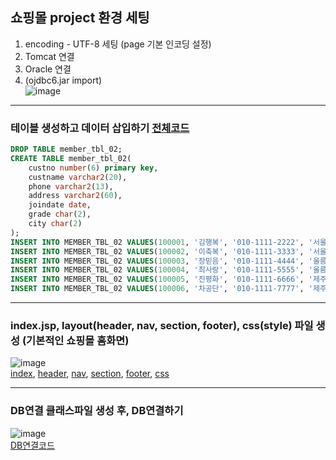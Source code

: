 ## 쇼핑몰 project 환경 세팅
1. encoding - UTF-8 세팅 (page 기본 인코딩 설정)
2. Tomcat 연결
3. Oracle 연결
4. (ojdbc6.jar import)    
![image](https://github.com/hwan06/shoppingmall/assets/114748934/3a3ac7d2-d9cc-49bd-af1f-c6a5419ffb96)
---

### 테이블 생성하고 데이터 삽입하기 [전체코드](https://github.com/hwan06/shoppingmall/blob/main/setting/Oracle.sql)
``` sql
DROP TABLE member_tbl_02;
CREATE TABLE member_tbl_02(
	custno number(6) primary key,
	custname varchar2(20),
	phone varchar2(13),
	address varchar2(60),
	joindate date,
	grade char(2),
	city char(2)
);
INSERT INTO MEMBER_TBL_02 VALUES(100001, '김행복', '010-1111-2222', '서울 동대문구 휘경1동', '20151202', 'A', '01');
INSERT INTO MEMBER_TBL_02 VALUES(100002, '이축복', '010-1111-3333', '서울 동대문구 휘경2동', '20151206', 'B', '01');
INSERT INTO MEMBER_TBL_02 VALUES(100003, '장믿음', '010-1111-4444', '울릉군 울릉읍 독도1리', '20151001', 'C', '30');
INSERT INTO MEMBER_TBL_02 VALUES(100004, '최사랑', '010-1111-5555', '울릉군 울릉웁 독도2리', '20151113', 'A', '30');
INSERT INTO MEMBER_TBL_02 VALUES(100005, '진평화', '010-1111-6666', '제주도 제주시 외나무골', '20151225', 'B', '60');
INSERT INTO MEMBER_TBL_02 VALUES(100006, '차공단', '010-1111-7777', '제주도 제주시 감나무골', '20151211', 'C', '60');
```
---
### index.jsp, layout(header, nav, section, footer), css(style) 파일 생성 (기본적인 쇼핑몰 홈화면)
![image](https://github.com/hwan06/shoppingmall/assets/114748934/17eda7bd-05c0-4953-9dff-a58bcb7333c5)   
[index](https://github.com/hwan06/shoppingmall/blob/main/src/main/webapp/index.jsp),
[header](https://github.com/hwan06/shoppingmall/blob/main/src/main/webapp/layout/header.jsp),
[nav](https://github.com/hwan06/shoppingmall/blob/main/src/main/webapp/layout/nav.jsp),
[section](https://github.com/hwan06/shoppingmall/blob/main/src/main/webapp/layout/section.jsp),
[footer](https://github.com/hwan06/shoppingmall/blob/main/src/main/webapp/layout/footer.jsp),
[css](https://github.com/hwan06/shoppingmall/blob/main/src/main/webapp/css/style.css)   


---
### DB연결 클래스파일 생성 후, DB연결하기
![image](https://github.com/hwan06/shoppingmall/assets/114748934/735f0509-9b84-43d5-a73c-9d95e1c0f164)   
[DB연결코드](https://github.com/hwan06/shoppingmall/blob/main/src/main/java/DB/DBconnect.java)

